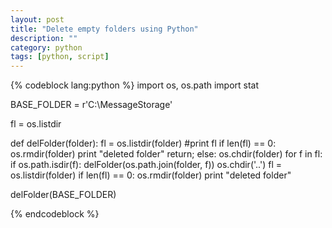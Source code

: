 ```yaml
---
layout: post
title: "Delete empty folders using Python"
description: ""
category: python
tags: [python, script]
---
```


{% codeblock lang:python %}
import os, os.path
import stat
 
BASE_FOLDER = r'C:\MessageStorage'
 
fl = os.listdir
 
def delFolder(folder):
    fl = os.listdir(folder)
    #print fl
    if len(fl) == 0:
        os.rmdir(folder)
        print "deleted folder"
        return;
    else:
        os.chdir(folder)
        for f in fl:
            if os.path.isdir(f):
                delFolder(os.path.join(folder, f))
        os.chdir('..')
        fl = os.listdir(folder)
        if len(fl) == 0:
            os.rmdir(folder)
            print "deleted folder"
 
delFolder(BASE_FOLDER)

{% endcodeblock %}
